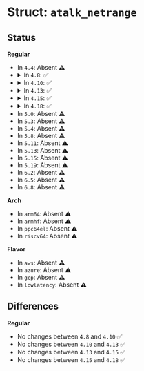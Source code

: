 # Struct: <code>atalk_netrange</code>

## Status
<b>Regular</b>
<ul>
<li>
In <code>4.4</code>: Absent ⚠️
</li>
<li>
<details>
<summary>In <code>4.8</code>: ✅</summary>

```c
struct atalk_netrange {
    __u8 nr_phase;
    __be16 nr_firstnet;
    __be16 nr_lastnet;
};
```
</details>
</li>
<li>
<details>
<summary>In <code>4.10</code>: ✅</summary>

```c
struct atalk_netrange {
    __u8 nr_phase;
    __be16 nr_firstnet;
    __be16 nr_lastnet;
};
```
</details>
</li>
<li>
<details>
<summary>In <code>4.13</code>: ✅</summary>

```c
struct atalk_netrange {
    __u8 nr_phase;
    __be16 nr_firstnet;
    __be16 nr_lastnet;
};
```
</details>
</li>
<li>
<details>
<summary>In <code>4.15</code>: ✅</summary>

```c
struct atalk_netrange {
    __u8 nr_phase;
    __be16 nr_firstnet;
    __be16 nr_lastnet;
};
```
</details>
</li>
<li>
<details>
<summary>In <code>4.18</code>: ✅</summary>

```c
struct atalk_netrange {
    __u8 nr_phase;
    __be16 nr_firstnet;
    __be16 nr_lastnet;
};
```
</details>
</li>
<li>
In <code>5.0</code>: Absent ⚠️
</li>
<li>
In <code>5.3</code>: Absent ⚠️
</li>
<li>
In <code>5.4</code>: Absent ⚠️
</li>
<li>
In <code>5.8</code>: Absent ⚠️
</li>
<li>
In <code>5.11</code>: Absent ⚠️
</li>
<li>
In <code>5.13</code>: Absent ⚠️
</li>
<li>
In <code>5.15</code>: Absent ⚠️
</li>
<li>
In <code>5.19</code>: Absent ⚠️
</li>
<li>
In <code>6.2</code>: Absent ⚠️
</li>
<li>
In <code>6.5</code>: Absent ⚠️
</li>
<li>
In <code>6.8</code>: Absent ⚠️
</li>
</ul>
<b>Arch</b>
<ul>
<li>
In <code>arm64</code>: Absent ⚠️
</li>
<li>
In <code>armhf</code>: Absent ⚠️
</li>
<li>
In <code>ppc64el</code>: Absent ⚠️
</li>
<li>
In <code>riscv64</code>: Absent ⚠️
</li>
</ul>
<b>Flavor</b>
<ul>
<li>
In <code>aws</code>: Absent ⚠️
</li>
<li>
In <code>azure</code>: Absent ⚠️
</li>
<li>
In <code>gcp</code>: Absent ⚠️
</li>
<li>
In <code>lowlatency</code>: Absent ⚠️
</li>
</ul>

## Differences
<b>Regular</b>
<ul>
<li>
No changes between <code>4.8</code> and <code>4.10</code> ✅
</li>
<li>
No changes between <code>4.10</code> and <code>4.13</code> ✅
</li>
<li>
No changes between <code>4.13</code> and <code>4.15</code> ✅
</li>
<li>
No changes between <code>4.15</code> and <code>4.18</code> ✅
</li>
</ul>
